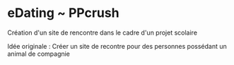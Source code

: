 # eDating ~ PPcrush
Création d'un site de rencontre dans le cadre d'un projet scolaire

Idée originale : Créer un site de recontre pour des personnes possédant un animal de compagnie
